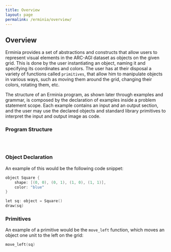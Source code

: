 ```yaml
---
title: Overview
layout: page
permalink: /erminia/overview/
---
```


## Overview

Erminia provides a set of abstractions and constructs that allow users to represent
visual elements in the ARC-AGI dataset as objects on the given grid. This is done by 
the user instantiating an object, naming it and specifying its coordinates and colors.
The user has at their disposal a variety of functions called `primitives`, that allow
him to manipulate objects in various ways, such as moving them around the grid,
changing their colors, rotating them, etc.

The structure of an Erminia program, as shown later through examples and grammar,
is composed by the declaration of examples inside a problem statement scope. Each
example contains an input and an output section, and the user may use the declared 
objects and standard library primitives to interpret the input and output image as code.

### Program Structure



```cpp




```

### Object Declaration

An example of this would be the following code snippet:

```cpp
object Square {
    shape: [(0, 0), (0, 1), (1, 0), (1, 1)],
    color: "blue"
}

let sq: object = Square()
draw(sq)
```

### Primitives

An example of a primitive would be the `move_left` function, which moves
an object one unit to the left on the grid:

```cpp
move_left(sq)
```
